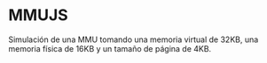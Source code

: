 # MMUJS
Simulación de una MMU tomando una memoria virtual de 32KB, una memoria física de 16KB y un tamaño de página de 4KB.
